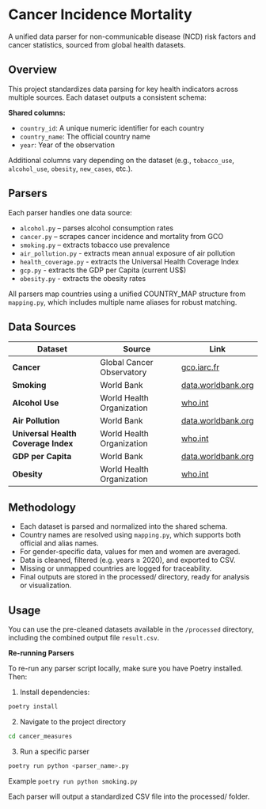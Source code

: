 # Cancer Incidence Mortality
A unified data parser for non-communicable disease (NCD) risk factors and cancer statistics, sourced from global health datasets.


## Overview

This project standardizes data parsing for key health indicators across multiple sources.
Each dataset outputs a consistent schema:

**Shared columns:**
- `country_id`: A unique numeric identifier for each country
- `country_name`: The official country name
- `year`: Year of the observation

Additional columns vary depending on the dataset (e.g., `tobacco_use`, `alcohol_use`, `obesity`, `new_cases`, etc.).


## Parsers

Each parser handles one data source:
- `alcohol.py` – parses alcohol consumption rates
- `cancer.py` – scrapes cancer incidence and mortality from GCO
- `smoking.py` – extracts tobacco use prevalence
- `air_pollution.py` - extracts mean annual exposure of air pollution
- `health_coverage.py` - extracts the Universal Health Coverage Index
- `gcp.py` - extracts the GDP per Capita (current US$)
- `obesity.py` - extracts the obesity rates

All parsers map countries using a unified COUNTRY_MAP structure from `mapping.py`, which includes multiple name aliases for robust matching.


## Data Sources

| Dataset                             | Source                    | Link                                                                                                                                          |
| ----------------------------------- | ------------------------- | --------------------------------------------------------------------------------------------------------------------------------------------- |
| **Cancer**                          | Global Cancer Observatory | [gco.iarc.fr](https://gco.iarc.fr/overtime/en/dataviz/trends)                                                                                 |
| **Smoking**                         | World Bank                | [data.worldbank.org](https://data.worldbank.org/indicator/SH.PRV.SMOK)                                                                        |
| **Alcohol Use**                     | World Health Organization | [who.int](https://www.who.int/data/gho/indicator-metadata-registry/imr-details/462)                                                           |
| **Air Pollution**                   | World Bank                | [data.worldbank.org](https://data.worldbank.org/indicator/EN.ATM.PM25.MC.M3)                                                                  |
| **Universal Health Coverage Index** | World Health Organization | [who.int](https://data.who.int/indicators/i/3805B1E/9A706FD)                                                                                  |
| **GDP per Capita**                  | World Bank                | [data.worldbank.org](https://data.worldbank.org/indicator/NY.GDP.PCAP.CD)                                                                     |
| **Obesity**                         | World Health Organization | [who.int](https://www.who.int/data/gho/data/indicators/indicator-details/GHO/prevalence-of-obesity-among-adults-bmi--30-(crude-estimate)-(-)) |


## Methodology

- Each dataset is parsed and normalized into the shared schema.
- Country names are resolved using `mapping.py`, which supports both official and alias names.
- For gender-specific data, values for men and women are averaged.
- Data is cleaned, filtered (e.g. years ≥ 2020), and exported to CSV.
- Missing or unmapped countries are logged for traceability.
- Final outputs are stored in the processed/ directory, ready for analysis or visualization.


## Usage

You can use the pre-cleaned datasets available in the `/processed` directory, including the combined output file `result.csv`.

**Re-running Parsers**

To re-run any parser script locally, make sure you have Poetry installed. Then:
1. Install dependencies:
```bash
poetry install
```


2. Navigate to the project directory
```bash
cd cancer_measures
```

3. Run a specific parser
```bash
poetry run python <parser_name>.py
```
Example `poetry run python smoking.py`

Each parser will output a standardized CSV file into the processed/ folder.
